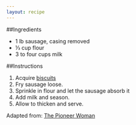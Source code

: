 ```yaml
---
layout: recipe
---
```


##Ingredients
- 1 lb sausage, casing removed
- &#8531; cup flour
- 3 to four cups milk



##Instructions
1. Acquire [biscuits](../biscuits)
2. Fry sausage loose.
3. Sprinkle in flour and let the sausage absorb it
4. Add milk and season.
5. Allow to thicken and serve.

Adapted from: [The Pioneer Woman](http://thepioneerwoman.com/cooking/2013/03/drop-biscuits-and-sausage-gravy/)